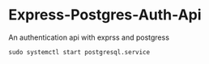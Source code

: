 # Express-Postgres-Auth-Api
An authentication api with exprss and postgress

```
sudo systemctl start postgresql.service
```

